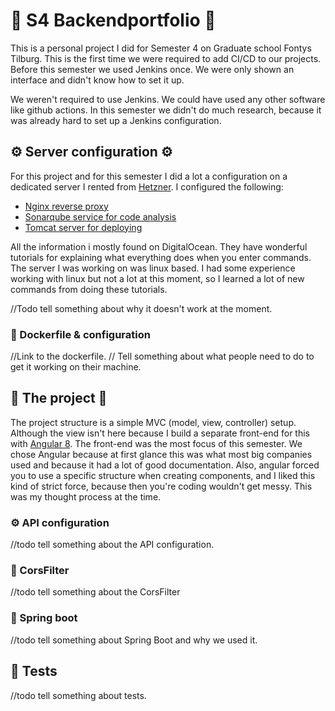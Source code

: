 # 💽 S4 Backendportfolio 💽

This is a personal project I did for Semester 4 on Graduate school Fontys Tilburg.
This is the first time we were required to add CI/CD to our projects. Before this semester we used Jenkins
once. We were only shown an interface and didn't know how to set it up.

We weren't required to use Jenkins. We could have used any other software like github actions. 
In this semester we didn't do much research, because it was already hard to set up a Jenkins configuration.  

## ⚙ Server configuration ⚙

For this project and for this semester I did a lot a configuration on a dedicated server I rented from [Hetzner](https://www.hetzner.com/).
I configured the following:
 * [Nginx reverse proxy](https://www.digitalocean.com/community/tutorials/how-to-configure-nginx-as-a-web-server-and-reverse-proxy-for-apache-on-one-ubuntu-18-04-server)
 * [Sonarqube service for code analysis](https://www.digitalocean.com/community/tutorials/how-to-ensure-code-quality-with-sonarqube-on-ubuntu-18-04)
 * [Tomcat server for deploying](https://www.digitalocean.com/community/tutorials/install-tomcat-9-ubuntu-1804)
 
All the information i mostly found on DigitalOcean. They have wonderful tutorials for explaining what everything does when you enter commands.
The server I was working on was linux based. I had some experience working with linux but not a lot at this moment, so I learned a lot of new commands from doing these tutorials.

//Todo tell something about why it doesn't work at the moment.

### 🐋 Dockerfile & configuration

//Link to the dockerfile.
// Tell something about what people need to do to get it working on their machine.

## 🚧 The project 🚧

The project structure is a simple MVC (model, view, controller) setup. Although the view isn't here because I build a separate front-end for this with [Angular 8](http://www.projectlink.nl).
The front-end was the most focus of this semester. We chose Angular because at first glance this was what most big companies used and because it had a lot of good documentation. 
Also, angular forced you to use a specific structure when creating components, and I liked this kind of strict force, because then you're coding wouldn't get messy.
This was my thought process at the time.

### ⚙ API configuration 
//todo tell something about the API configuration.

### 🧷 CorsFilter
//todo tell something about the CorsFilter

### 🍃 Spring boot 
//todo tell something about Spring Boot and why we used it.

## 🧪 Tests
//todo tell something about tests.
